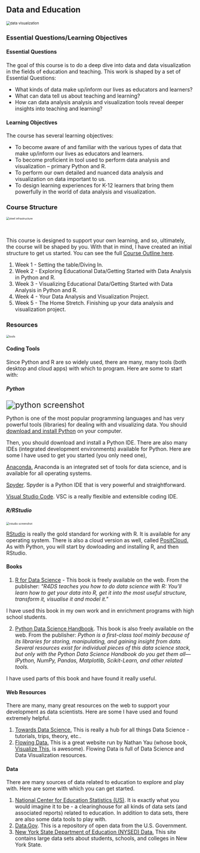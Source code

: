 ## Data and Education

<img src="https://d33wubrfki0l68.cloudfront.net/31835ef96ec58b4313ee82347d981c38e49dca74/3f87f/img/portfolio/2018/intangible-cultural-heritage/intangible_cultural_heritage_feature.png" alt="data visualization" style="zoom:67%;" />



### Essential Questions/Learning Objectives

#### Essential Questions

The goal of this course is to do a deep dive into data and data visualization in the fields of education and teaching. This work is shaped by a set of Essential Questions:

- What kinds of data make up/inform our lives as educators and learners?
- What can data tell us about teaching and learning?
- How can data analysis analysis and visualization tools reveal deeper insights into teaching and learning?

#### Learning Objectives

The course has several learning objectives:

- To become aware of and familiar with the various types of data that make up/inform our lives as educators and learners.
- To become proficient in tool used to perform data analysis and visualization – primary Python and R.
- To perform our own detailed and nuanced data analysis and visualization on data important to us.
- To design learning experiences for K-12 learners that bring them powerfully in the world of data analysis and visualization.



### Course Structure

<img src="https://images.unsplash.com/photo-1603604342747-b285bb892e2f?ixlib=rb-4.0.3&ixid=M3wxMjA3fDB8MHxwaG90by1wYWdlfHx8fGVufDB8fHx8fA%3D%3D&auto=format&fit=crop&w=1173&q=80" alt="steel infrastructure" style="zoom:50%;" />

​	

This course is designed to support your own learning, and so, ultimately, the course will be shaped by you. With that in mind, I have created an initial structure to get us started. You can see the full [Course Outline here](https://github.com/drardito/CS-Ed-Data-and-AI/blob/main/Data%20and%20Education%20Course%20Outline.md).

1. Week 1 - Setting the table/Diving In.
2. Week 2 - Exploring Educational Data/Getting Started with Data Analysis in Python and R.
3. Week 3 - Visualizing Educational Data/Getting Started with Data Analysis in Python and R.
4. Week 4 - Your Data Analysis and Visualization Project.
5. Week 5 - The Home Stretch. Finishing up your data analysis and visualization project.



### Resources

<img src="https://images.unsplash.com/photo-1508873535684-277a3cbcc4e8?ixlib=rb-4.0.3&ixid=M3wxMjA3fDB8MHxwaG90by1wYWdlfHx8fGVufDB8fHx8fA%3D%3D&auto=format&fit=crop&w=1170&q=80" alt="tools" style="zoom:50%;" />

#### Coding Tools

Since Python and R are so widely used, there are many, many tools (both desktop and cloud apps) with which to program. Here are some to start with:

##### Python

<img src="https://www.simplilearn.com/ice9/free_resources_article_thumb/Data_Visualization_in_Python/Data_Visualization_in_Python_30.png" alt="python screenshot" style="zoom:150%;" />



Python is one of the most popular programming languages and has very powerful tools (libraries) for dealing with and visualizing data. You should [download and install Python](https://www.python.org/downloads/) on your computer. 

Then, you should download and install a Python IDE. There are also many IDEs (integrated development environments) available for Python. Here are some I have used to get you started (you only need one),

[Anaconda.](https://www.anaconda.com) Anaconda is an integrated set of tools for data science, and is available for all operating systems.

[Spyder](https://www.spyder-ide.org). Spyder is a Python IDE that is very powerful and straightforward.

[Visual Studio Code](https://code.visualstudio.com). VSC is a really flexible and extensible coding IDE.



##### R/RStudio

<img src="https://posit.co/wp-content/uploads/2023/02/thumbnail-21.png" alt="rstudio screenshot" style="zoom:50%;" />

[RStudio](https://posit.co/download/rstudio-desktop/) is really the gold standard for working with R. It is available for any operating system. There is also a cloud version as well, called [PositCloud.](https://posit.cloud) As with Python, you will start by dowloading and installing R, and then RStudio.

#### Books

1. [R for Data Science](https://r4ds.had.co.nz/index.html) - This book is freely available on the web. From the publisher: *"R4DS teaches you how to do data science with R: You’ll learn how to get your data into R, get it into the most useful structure, transform it, visualise it and model it."*

I have used this book in my own work and in enrichment programs with high school students.

2. [Python Data Science Handbook](https://jakevdp.github.io/PythonDataScienceHandbook/). This book is also freely available on the web. From the publisher: *Python is a first-class tool mainly because of its libraries for storing, manipulating, and gaining insight from data. Several resources exist for individual pieces of this data science stack, but only with the Python Data Science Handbook do you get them all—IPython, NumPy, Pandas, Matplotlib, Scikit-Learn, and other related tools.*

I have used parts of this book and have found it really useful.

#### Web Resources

There are many, many great resources on the web to support your development as data scientists. Here are some I have used and found extremely helpful.

1. [Towards Data Science.](https://towardsdatascience.com) This is really a hub for all things Data Science - tutorials, trips, theory, etc..
2. [Flowing Data.](https://flowingdata.com) This is a great website run by Nathan Yau (whose book, [Visualize This](https://www.amazon.com/exec/obidos/ASIN/0470944889/braipick-20), is awesome). Flowing Data is full of Data Science and Data Visualization resources.

#### Data

There are many sources of data related to education to explore and play with. Here are some with which you can get started.

1. [National Center for Education Statistics (US)](https://nces.ed.gov). It is exactly what you would imagine it to be - a clearinghouse for all kinds of data sets (and associated reports) related to education. In addition to data sets, there are also some data tools to play with.
2. [Data.Gov](https://data.gov). This is a repository of open data from the U.S. Government. 
3. [New York State Department of Education (NYSED) Data.](https://data.nysed.gov) This site contains large data sets about students, schools, and colleges in New York State.
